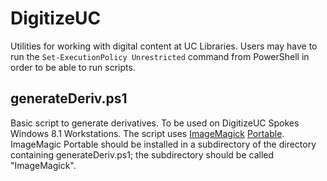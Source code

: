 DigitizeUC
==========

Utilities for working with digital content at UC Libraries. Users may have to run the `Set-ExecutionPolicy Unrestricted` command from PowerShell in order to be able to run scripts.

## generateDeriv.ps1
Basic script to generate derivatives. To be used on DigitizeUC Spokes Windows 8.1 Workstations. The script uses [ImageMagick](http://www.imagemagick.org/script/index.php)  [Portable](http://www.imagemagick.org/download/binaries/ImageMagick-6.9.1-7-portable-Q16-x64.zip). ImageMagic Portable should be installed in a subdirectory of the directory containing generateDeriv.ps1; the subdirectory should be called "ImageMagick".
